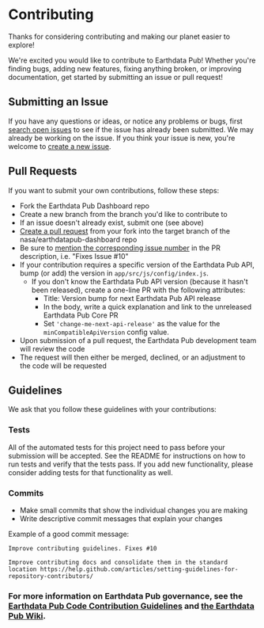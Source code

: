# Contributing

Thanks for considering contributing and making our planet easier to explore!

We're excited you would like to contribute to Earthdata Pub! Whether you're finding bugs, adding new features, fixing anything broken, or improving documentation, get started by submitting an issue or pull request!

## Submitting an Issue

If you have any questions or ideas, or notice any problems or bugs, first [search open issues](https://wiki.earthdata.nasa.gov/display/EDPUB/Earthdata+Pub:+Report+a+Bug) to see if the issue has already been submitted. We may already be working on the issue. If you think your issue is new, you're welcome to [create a new issue](https://wiki.earthdata.nasa.gov/display/EDPUB/Earthdata+Pub:+Report+a+Bug).

## Pull Requests

If you want to submit your own contributions, follow these steps:

* Fork the Earthdata Pub Dashboard repo
* Create a new branch from the branch you'd like to contribute to
* If an issue doesn't already exist, submit one (see above)
* [Create a pull request](https://git.earthdata.nasa.gov/projects/EDPUB/repos/dashboard/pull-requests) from your fork into the target branch of the nasa/earthdatapub-dashboard repo
* Be sure to [mention the corresponding issue number](https://help.github.com/articles/closing-issues-using-keywords/) in the PR description, i.e. "Fixes Issue #10"
* If your contribution requires a specific version of the Earthdata Pub API, bump (or add) the version in `app/src/js/config/index.js`.
  * If you don't know the Earthdata Pub API version (because it hasn't been released), create a one-line PR with the following attributes:
    * Title: Version bump for next Earthdata Pub API release
    * In the body, write a quick explanation and link to the unreleased Earthdata Pub Core PR
    * Set `'change-me-next-api-release'` as the value for the `minCompatibleApiVersion` config value.
* Upon submission of a pull request, the Earthdata Pub development team will review the code
* The request will then either be merged, declined, or an adjustment to the code will be requested

## Guidelines

We ask that you follow these guidelines with your contributions:

### Tests

All of the automated tests for this project need to pass before your submission will be accepted. See the README for instructions on how to run tests and verify that the tests pass. If you add new functionality, please consider adding tests for that functionality as well.

### Commits

* Make small commits that show the individual changes you are making
* Write descriptive commit messages that explain your changes

Example of a good commit message:

```
Improve contributing guidelines. Fixes #10

Improve contributing docs and consolidate them in the standard location https://help.github.com/articles/setting-guidelines-for-repository-contributors/
```

### For more information on Earthdata Pub governance, see the [Earthdata Pub Code Contribution Guidelines](https://docs.google.com/document/d/1PfyONpRX3_lk2VqOF_yXQ-LKlPGFbJwfXOtuQWdc2BI/edit) and [the Earthdata Pub Wiki](https://wiki.earthdata.nasa.gov/display/EDPUB/Earthdata+Pub+Home).
